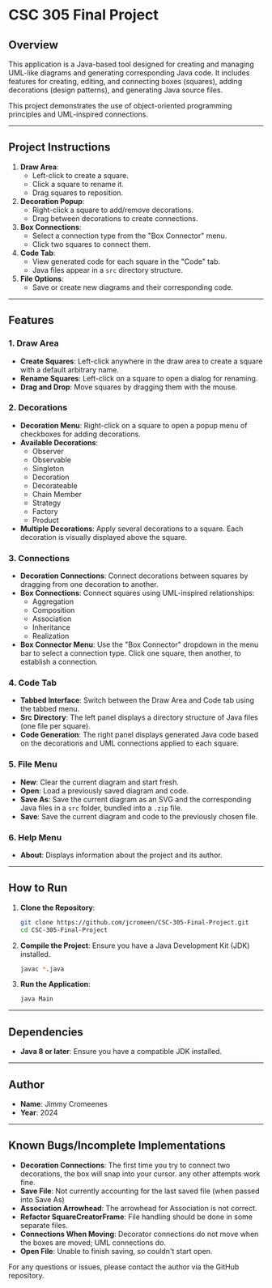 # CSC 305 Final Project

## Overview
This application is a Java-based tool designed for creating and managing UML-like diagrams and generating corresponding Java code. It includes features for creating, editing, and connecting boxes (squares), adding decorations (design patterns), and generating Java source files.

This project demonstrates the use of object-oriented programming principles and UML-inspired connections.

---

## Project Instructions
1. **Draw Area**:
   - Left-click to create a square.
   - Click a square to rename it.
   - Drag squares to reposition.
2. **Decoration Popup**:
   - Right-click a square to add/remove decorations.
   - Drag between decorations to create connections.
3. **Box Connections**:
   - Select a connection type from the "Box Connector" menu.
   - Click two squares to connect them.
4. **Code Tab**:
   - View generated code for each square in the "Code" tab.
   - Java files appear in a `src` directory structure.
5. **File Options**:
   - Save or create new diagrams and their corresponding code.

---

## Features

### 1. Draw Area
- **Create Squares**: Left-click anywhere in the draw area to create a square with a default arbitrary name.
- **Rename Squares**: Left-click on a square to open a dialog for renaming.
- **Drag and Drop**: Move squares by dragging them with the mouse.

### 2. Decorations
- **Decoration Menu**: Right-click on a square to open a popup menu of checkboxes for adding decorations.
- **Available Decorations**:
  - Observer
  - Observable
  - Singleton
  - Decoration
  - Decorateable
  - Chain Member
  - Strategy
  - Factory
  - Product
- **Multiple Decorations**: Apply several decorations to a square. Each decoration is visually displayed above the square.

### 3. Connections
- **Decoration Connections**: Connect decorations between squares by dragging from one decoration to another.
- **Box Connections**: Connect squares using UML-inspired relationships:
  - Aggregation
  - Composition
  - Association
  - Inheritance
  - Realization
- **Box Connector Menu**: Use the "Box Connector" dropdown in the menu bar to select a connection type. Click one square, then another, to establish a connection.

### 4. Code Tab
- **Tabbed Interface**: Switch between the Draw Area and Code tab using the tabbed menu.
- **Src Directory**: The left panel displays a directory structure of Java files (one file per square).
- **Code Generation**: The right panel displays generated Java code based on the decorations and UML connections applied to each square.

### 5. File Menu
- **New**: Clear the current diagram and start fresh.
- **Open**: Load a previously saved diagram and code.
- **Save As**: Save the current diagram as an SVG and the corresponding Java files in a `src` folder, bundled into a `.zip` file.
- **Save**: Save the current diagram and code to the previously chosen file.

### 6. Help Menu
- **About**: Displays information about the project and its author.

---

## How to Run
1. **Clone the Repository**:
   ```bash
   git clone https://github.com/jcromeen/CSC-305-Final-Project.git
   cd CSC-305-Final-Project
   ```

2. **Compile the Project**:
   Ensure you have a Java Development Kit (JDK) installed.
   ```bash
   javac *.java
   ```

3. **Run the Application**:
   ```bash
   java Main
   ```

---

## Dependencies
- **Java 8 or later**: Ensure you have a compatible JDK installed.

---

## Author
- **Name**: Jimmy Cromeenes
- **Year**: 2024

---

## Known Bugs/Incomplete Implementations
- **Decoration Connections**: The first time you try to connect two decorations, the box will snap into your cursor. any other attempts work fine.
- **Save File**: Not currently accounting for the last saved file (when passed into Save As)
- **Association Arrowhead**: The arrowhead for Association is not correct.
- **Refactor SquareCreatorFrame**: File handling should be done in some separate files.
- **Connections When Moving**: Decorator connections do not move when the boxes are moved; UML connections do.
- **Open File**: Unable to finish saving, so couldn't start open. 

For any questions or issues, please contact the author via the GitHub repository.

